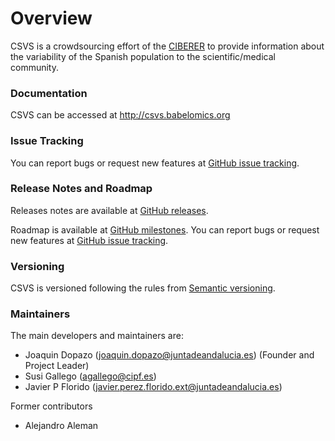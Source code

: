 # Overview
CSVS is a crowdsourcing effort of the [CIBERER](http://www.ciberer.es) to provide information about the variability of the Spanish population to the scientific/medical community.  
### Documentation
CSVS can be accessed at http://csvs.babelomics.org

### Issue Tracking
You can report bugs or request new features at [GitHub issue tracking](https://github.com/babelomics/csvs/issues).

### Release Notes and Roadmap
Releases notes are available at [GitHub releases](https://github.com/babelomics/csvs/releases).

Roadmap is available at [GitHub milestones](https://github.com/babelomics/csvs/milestones). You can report bugs or request new features at [GitHub issue tracking](https://github.com/babelomics/csvs/issues).

### Versioning
CSVS is versioned following the rules from [Semantic versioning](http://semver.org/).

### Maintainers

The main developers and maintainers are:

* Joaquin Dopazo (joaquin.dopazo@juntadeandalucia.es) (Founder and Project Leader)
* Susi Gallego (agallego@cipf.es)
* Javier P Florido (javier.perez.florido.ext@juntadeandalucia.es)

Former contributors

* Alejandro Aleman
